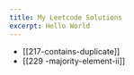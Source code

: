 ```yaml
---
title: My Leetcode Solutions
excerpt: Hello World
---
```

- [[217-contains-duplicate]]
- [[229 -majority-element-ii]]